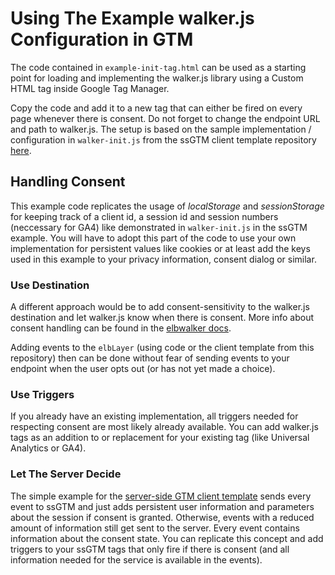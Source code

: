 # Using The Example walker.js Configuration in GTM
The code contained in `example-init-tag.html` can be used as a starting point for loading and implementing the walker.js library using a Custom HTML tag inside Google Tag Manager. 

Copy the code and add it to a new tag that can either be fired on every page whenever there is consent. Do not forget to change the endpoint URL and path to walker.js. The setup is based on the sample implementation / configuration in `walker-init.js` from the ssGTM client template repository [here](https://github.com/elbwalker/sgtm-client-template/tree/main/example#readme).

## Handling Consent
This example code replicates the usage of *localStorage* and *sessionStorage* for keeping track of a client id, a session id and session numbers (neccessary for GA4) like demonstrated in `walker-init.js` in the ssGTM example. You will have to adopt this part of the code to use your own implementation for persistent values like cookies or at least add the keys used in this example to your privacy information, consent dialog or similar. 

### Use Destination
A different approach would be to add consent-sensitivity to the walker.js destination and let walker.js know when there is consent. More info about consent handling can be found in the [elbwalker docs](https://docs.elbwalker.com/privacy/consent). 

Adding events to the `elbLayer` (using code or the client template from this repository) then can be done without fear of sending events to your endpoint when the user opts out (or has not yet made a choice).

### Use Triggers
If you already have an existing implementation, all triggers needed for respecting consent are most likely already available. You can add walker.js tags as an addition to or replacement for your existing tag (like Universal Analytics or GA4). 

### Let The Server Decide
The simple example for the [server-side GTM client template](https://github.com/elbwalker/sgtm-client-template/tree/main/example#readme) sends every event to ssGTM and just adds persistent user information and parameters about the session if consent is granted. Otherwise, events with a reduced amount of information still get sent to the server. Every event contains information about the consent state. You can replicate this concept and add triggers to your ssGTM tags that only fire if there is consent (and all information needed for the service is available in the events).     
